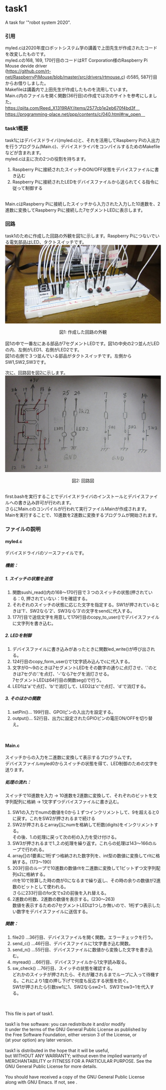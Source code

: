 # task1
A task for '"robot system 2020".

### 引用
myled.cは2020年度ロボットシステム学の講義で上田先生が作成されたコードを改変したものです。<br>
myled.cの168, 169, 170行目のコードはRT Corporation様のRaspberry Pi Mouse devide driver</br>
(https://github.com/rt-net/RaspberryPiMouse/blob/master/src/drivers/rtmouse.c) の585, 587行目からお借りしました。</br>
Makefileは講義内で上田先生が作成したものを流用しています。<br>
Main.c内のファイルを開く関数(36行目)の作成では次のサイトを参考にしました。</br>
https://qiita.com/Reed_X1319RAY/items/2577cb1e2eb670f4bd3f　</br>
https://programming-place.net/ppp/contents/c/040.html#rw_open　</br>

### task1概要
task1にはデバイスドライバ(myled.c)と、それを活用してRaspberry Piの入出力を行うプログラム(Main.c)、デバイスドライバをコンパイルするためのMakefileなどが含まれます。</br>
myled.cは主に次の2つの役割を持ちます。
  1. Raspberry Piに接続されたスイッチのON/OFF状態をデバイスファイルに書き込む
  2. Raspberry Piに接続されたLEDをデバイスファイルから送られてくる指令に従って制御する
</br>
Main.cはRaspberry Piに接続したスイッチから入力された入力した10進数を、2進数に変換してRaspberry Piに接続した7セグメントLEDに表示します。</br>

### 回路
task1のために作成した回路の外観を図1に示します。Raspberry Piにつないでいる電気部品はLED、タクトスイッチです。</br>
<img src="https://github.com/Kenta-Nakajima/task1/blob/main/Pictures/Pic1.jpg"> <center>図1: 作成した回路の外観</center> </br>
図1の中で一番左にある部品が7セグメントLEDです。図1の中央の2つ並んだLEDの内、左側がLED1、右側がLED2です。</br>
図1の右側で３つ並んでいる部品がタクトスイッチです。左側からSW1,SW2,SW3です。</br>

次に、回路図を図2に示します。</br>
<img src="https://github.com/Kenta-Nakajima/task1/blob/main/Pictures/Pic2.jpg"> <center>図2: 回路図</center> </br>

first.bashを実行することでデバイスドライバのインストールとデバイスファイルへの書き込み許可が行われます。</br>
さらにMain.cのコンパイルが行われて実行ファイルMainが作成されます。</br>
Mainを実行することで、10進数を2進数に変換するプログラムが開始されます。</br>

### ファイルの説明

#### myled.c

デバイスドライバのソースファイルです。</br>

##### 機能：</br>
##### 1. スイッチの状態を送信</br>
  1. 関数sushi_read()内の168～170行目で３つのスイッチの状態(押されている：0, 押されていない：1)を確認する。</br>
  2. それぞれのスイッチの状態に応じた文字を指定する。SW1が押されているときは'1'、SW2なら'2'、SW3なら'3'の文字をsendに代入する。</br>
  3. 177行目で送信文字を用意して179行目のcopy_to_user()でデバイスファイルに文字列を書き込む。</br>

##### 2. LEDを制御</br>
  1. デバイスファイルに書き込みがあったときに関数led_write()が呼び出される。</br>
  2. 124行目のcopy_form_user()で1文字読み込んでcに代入する。</br>
  3. 文字が0～9のときは7セグメントLEDをその数字の通りに点灯させ、'.'のときは7セグの'.'を点灯、'-'なら7セグを消灯させる。</br>7セグメントLEDは64行目の関数seg()で行う。</br>
  4. LED1は'a'で点灯、'b'で消灯して、LED2は'c'で点灯、'd'で消灯する。</br>

##### 3. そのほかの関数</br>
  1. setPin()...  199行目、GPOIピンの入出力を設定する。</br>
  2. output()...  52行目、出力に設定されたGPIOピンの電圧ON/OFFを切り替え。</br>

</br>

#### Main.c
スイッチからの入力を二進数に変換して表示するプログラムです。</br>
デバイスファイルmyled0からスイッチの状態を得て、LED制御のための文字を送ります。</br>
##### 処理の流れ：</br>
  スイッチで10進数を入力 → 10進数を2進数に変換して、それぞれのビットを文字列配列に格納 → 1文字ずつデバイスファイルに書き込む。</br>
  1. SW1の入力でnumの数値を0から１ずつインクリメントして、9を超えると0に戻す。これをSW2が押されるまで続ける
  2. SW2が押されるとarray[]にnumを格納して桁数(digits)をインクリメントする。</br>その後、1.の処理に戻って次の桁の入力を受け付ける。
  3. SW3が押されるまで1.,2.の処理を繰り返す。これらの処理は143～166のループで行われる。
  4. array[]の1要素に1桁ずつ格納された数字列を、int型の数値に変換してrltに格納する。(173～190)
  5. 203行目のループで10進数の数値rltを二進数に変換して1ビットずつ文字列配列s2に格納する。</br>rltを10で除算した時の商が0になるまで繰り返し、その時の余りの数値が2進数のビットとして使われる。</br>さらに233行目のfor文でs2の前後を入れ替える。</br>
  6. 2進数の桁数、2進数の数値を表示する。(230～263)</br>数値を表示するための7セグメントLEDは1つしか無いので、1桁ずつ表示したい数字をデバイスファイルに送信する。

##### 関数：</br>
  1. file2()  ...36行目、デバイスファイルを開く関数。エラーチェックを行う。</br>
  2. send_c() ...46行目、デバイスファイルに1文字書き込む関数。</br>
  3. send_n() ...55行目、デバイスファイルに数値から変換した文字を書き込む。</br>
  4. myread() ...66行目、デバイスファイルから1文字読み取る。</br>
  5. sw_check() ...76行目、スイッチの状態を確認する。</br>
  どれかのスイッチが押されたら、それが離されるまでループに入って待機する。これにより1度の押し下げで何度も反応する状態を防ぐ。</br>SW1が押されたら引数sw1に1、SW2ならsw2=1、SW3でsw3=1を代入する。

</br>
</br>
This file is part of task1.</br>
</br>
task1 is free software: you can redistribute it and/or modify</br>
it under the terms of the GNU General Public License as published by</br>
the Free Software Foundation, either version 3 of the License, or</br>
(at your option) any later version.</br>
</br>
task1 is distributed in the hope that it will be useful,</br>
but WITHOUT ANY WARRANTY; without even the implied warranty of</br>
MERCHANTABILITY or FITNESS FOR A PARTICULAR PURPOSE.  See the</br>
GNU General Public License for more details.</br>
</br>
You should have received a copy of the GNU General Public License</br>
along with GNU Emacs.  If not, see <https://www.gnu.org/licenses/>.
